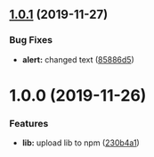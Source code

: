 ## [1.0.1](https://github.com/Tinnitus95/simple-alert-lib-tutorial/compare/v1.0.0...v1.0.1) (2019-11-27)


### Bug Fixes

* **alert:** changed text ([85886d5](https://github.com/Tinnitus95/simple-alert-lib-tutorial/commit/85886d564dc7735be62b282e82a996c0f9ee9add))

# 1.0.0 (2019-11-26)


### Features

* **lib:** upload lib to npm ([230b4a1](https://github.com/Tinnitus95/simple-alert-lib-tutorial/commit/230b4a1a63e4fd2bb8b3a885ea28d4a91f5bad37))
